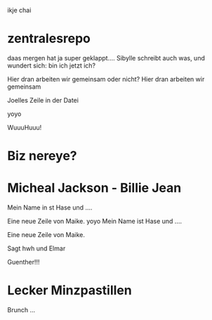 ikje chai

zentralesrepo
=============

daas mergen hat ja super geklappt.... 
Sibylle schreibt auch was, und wundert sich: bin ich jetzt ich?

Hier dran arbeiten wir gemeinsam oder nicht?
Hier dran arbeiten wir gemeinsam


Joelles Zeile in der Datei

yoyo

WuuuHuuu!

Biz nereye?
===========

Micheal Jackson - Billie Jean
=============================

Mein Name in st Hase und ....

Eine neue Zeile von Maike.
yoyo
Mein Name ist Hase und ....

Eine neue Zeile von Maike.

Sagt hwh
und Elmar

Guenther!!!


Lecker Minzpastillen
====================

Brunch ...

